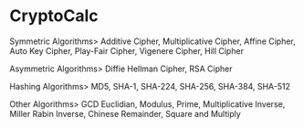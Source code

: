 # CryptoCalc

Symmetric Algorithms>
  Additive Cipher,
  Multiplicative Cipher,
  Affine Cipher,
  Auto Key Cipher,
  Play-Fair Cipher,
  Vigenere Cipher,
  Hill Cipher
  
Asymmetric Algorithms>
  Diffie Hellman Cipher,
  RSA Cipher
  
Hashing Algorithms>
   MD5,
   SHA-1,
   SHA-224,
   SHA-256,
   SHA-384,
   SHA-512
  
 Other Algorithms>
  GCD Euclidian,
  Modulus,
  Prime,
  Multiplicative Inverse,
  Miller Rabin Inverse,
  Chinese Remainder,
  Square and Multiply
  
